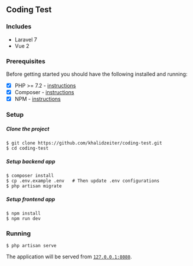 ## Coding Test

### Includes

* Laravel 7
* Vue 2

### Prerequisites

Before getting started you should have the following installed and running:

- [X] PHP >= 7.2 - [instructions](https://www.php.net/downloads.php)
- [X] Composer - [instructions](https://getcomposer.org/download/)
- [X] NPM - [instructions](https://docs.npmjs.com/getting-started/installing-node)

### Setup

##### Clone the project
```shell
$ git clone https://github.com/khalidzeiter/coding-test.git
$ cd coding-test
```

##### Setup backend app
```shell
$ composer install
$ cp .env.example .env   # Then update .env configurations
$ php artisan migrate
```
##### Setup frontend app
```shell
$ npm install
$ npm run dev
```

### Running 

```shell
$ php artisan serve
```

The application will be served from [`127.0.0.1:8080`](http://127.0.0.1:8000/).
